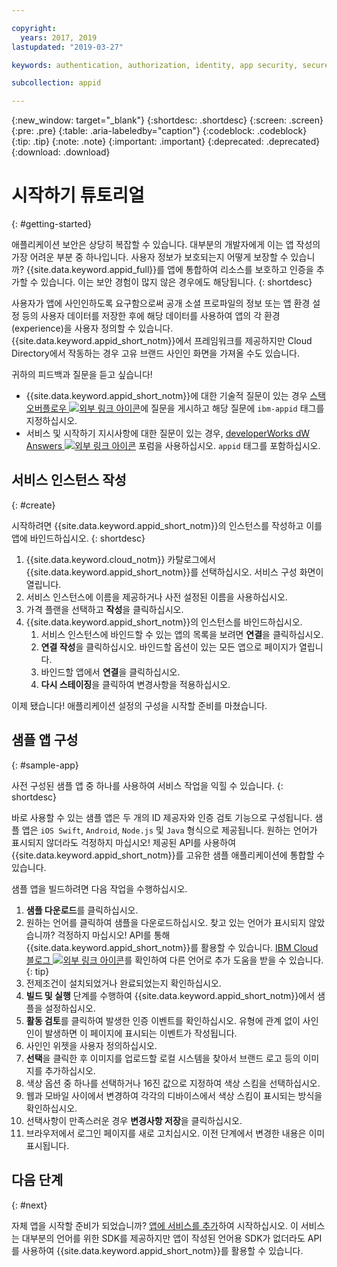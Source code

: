 ```yaml
---

copyright:
  years: 2017, 2019
lastupdated: "2019-03-27"

keywords: authentication, authorization, identity, app security, secure, development,

subcollection: appid

---
```


{:new_window: target="_blank"}
{:shortdesc: .shortdesc}
{:screen: .screen}
{:pre: .pre}
{:table: .aria-labeledby="caption"}
{:codeblock: .codeblock}
{:tip: .tip}
{:note: .note}
{:important: .important}
{:deprecated: .deprecated}
{:download: .download}

# 시작하기 튜토리얼
{: #getting-started}

애플리케이션 보안은 상당히 복잡할 수 있습니다. 대부분의 개발자에게 이는 앱 작성의 가장 어려운 부분 중 하나입니다. 사용자 정보가 보호되는지 어떻게 보장할 수 있습니까? {{site.data.keyword.appid_full}}를 앱에 통합하여 리소스를 보호하고 인증을 추가할 수 있습니다. 이는 보안 경험이 많지 않은 경우에도 해당됩니다.
{: shortdesc}

사용자가 앱에 사인인하도록 요구함으로써 공개 소셜 프로파일의 정보 또는 앱 환경 설정 등의 사용자 데이터를 저장한 후에 해당 데이터를 사용하여 앱의 각 환경(experience)을 사용자 정의할 수 있습니다. {{site.data.keyword.appid_short_notm}}에서 프레임워크를 제공하지만 Cloud Directory에서 작동하는 경우 고유 브랜드 사인인 화면을 가져올 수도 있습니다.

귀하의 피드백과 질문을 듣고 싶습니다!
* {{site.data.keyword.appid_short_notm}}에 대한 기술적 질문이 있는 경우 <a href="https://stackoverflow.com/search?q=ibm-appid" target="_blank">스택 오버플로우 <img src="../../icons/launch-glyph.svg" alt="외부 링크 아이콘"></a>에 질문을 게시하고 해당 질문에 `ibm-appid` 태그를 지정하십시오.
* 서비스 및 시작하기 지시사항에 대한 질문이 있는 경우, <a href="https://developer.ibm.com/answers/topics/appid/" target="_blank"> developerWorks dW Answers <img src="../../icons/launch-glyph.svg" alt="외부 링크 아이콘"></a> 포럼을 사용하십시오. `appid` 태그를 포함하십시오.

## 서비스 인스턴스 작성
{: #create}

시작하려면 {{site.data.keyword.appid_short_notm}}의 인스턴스를 작성하고 이를 앱에 바인드하십시오.
{: shortdesc}

1. {{site.data.keyword.cloud_notm}} 카탈로그에서 {{site.data.keyword.appid_short_notm}}를 선택하십시오. 서비스 구성 화면이 열립니다.
2. 서비스 인스턴스에 이름을 제공하거나 사전 설정된 이름을 사용하십시오.
3. 가격 플랜을 선택하고 **작성**을 클릭하십시오.
4. {{site.data.keyword.appid_short_notm}}의 인스턴스를 바인드하십시오.
    1. 서비스 인스턴스에 바인드할 수 있는 앱의 목록을 보려면 **연결**을 클릭하십시오.
    2. **연결 작성**을 클릭하십시오. 바인드할 옵션이 있는 모든 앱으로 페이지가 열립니다.
    3. 바인드할 앱에서 **연결**을 클릭하십시오.
    4. **다시 스테이징**을 클릭하여 변경사항을 적용하십시오.

이제 됐습니다! 애플리케이션 설정의 구성을 시작할 준비를 마쳤습니다.

## 샘플 앱 구성
{: #sample-app}

사전 구성된 샘플 앱 중 하나를 사용하여 서비스 작업을 익힐 수 있습니다.
{: shortdesc}

바로 사용할 수 있는 샘플 앱은 두 개의 ID 제공자와 인증 검토 기능으로 구성됩니다. 샘플 앱은 `iOS Swift`, `Android`, `Node.js` 및 `Java` 형식으로 제공됩니다. 원하는 언어가 표시되지 않더라도 걱정하지 마십시오! 제공된 API를 사용하여 {{site.data.keyword.appid_short_notm}}를 고유한 샘플 애플리케이션에 통합할 수 있습니다.

샘플 앱을 빌드하려면 다음 작업을 수행하십시오.

1. **샘플 다운로드**를 클릭하십시오.
2. 원하는 언어를 클릭하여 샘플을 다운로드하십시오.
  찾고 있는 언어가 표시되지 않았습니까? 걱정하지 마십시오! API를 통해 {{site.data.keyword.appid_short_notm}}를 활용할 수 있습니다. <a href="https://www.ibm.com/blogs/bluemix/tag/app-id/" target="_blank">IBM Cloud 블로그 <img src="../../icons/launch-glyph.svg" alt="외부 링크 아이콘"></a>를 확인하여 다른 언어로 추가 도움을 받을 수 있습니다.
  {: tip}
3. 전제조건이 설치되었거나 완료되었는지 확인하십시오.
4. **빌드 및 실행** 단계를 수행하여 {{site.data.keyword.appid_short_notm}}에서 샘플을 설정하십시오.
5. **활동 검토**를 클릭하여 발생한 인증 이벤트를 확인하십시오. 유형에 관계 없이 사인인이 발생하면 이 페이지에 표시되는 이벤트가 작성됩니다.
6. 사인인 위젯을 사용자 정의하십시오.
  1. **선택**을 클릭한 후 이미지를 업로드할 로컬 시스템을 찾아서 브랜드 로고 등의 이미지를 추가하십시오.
  2. 색상 옵션 중 하나를 선택하거나 16진 값으로 지정하여 색상 스킴을 선택하십시오.
  3. 웹과 모바일 사이에서 변경하여 각각의 디바이스에서 색상 스킴이 표시되는 방식을 확인하십시오.
  4. 선택사항이 만족스러운 경우 **변경사항 저장**을 클릭하십시오.
7. 브라우저에서 로그인 페이지를 새로 고치십시오. 이전 단계에서 변경한 내용은 이미 표시됩니다.


## 다음 단계
{: #next}

자체 앱을 시작할 준비가 되었습니까? [앱에 서비스를 추가](/docs/services/appid?topic=appid-web-apps#web-apps)하여 시작하십시오. 이 서비스는 대부분의 언어를 위한 SDK를 제공하지만 앱이 작성된 언어용 SDK가 없더라도 API를 사용하여 {{site.data.keyword.appid_short_notm}}를 활용할 수 있습니다.
